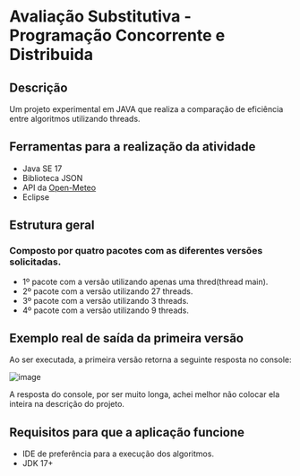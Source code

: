 # Avaliação Substitutiva - Programação Concorrente e Distribuida

## Descrição
Um projeto experimental em JAVA que realiza a comparação de eficiência entre algoritmos utilizando threads. 

## Ferramentas para a realização da atividade
- Java SE 17
- Biblioteca JSON
- API da [Open-Meteo](https://open-meteo.com/)
- Eclipse

## Estrutura geral

### Composto por quatro pacotes com as diferentes versões solicitadas.
- 1º pacote com a versão utilizando apenas uma thred(thread main).
- 2º pacote com a versão utilizando 27 threads.
- 3º pacote com a versão utilizando 3 threads.
- 4º pacote com a versão utilizando 9 threads.

## Exemplo real de saída da primeira versão
Ao ser executada, a primeira versão retorna a seguinte resposta no console:

![image](https://github.com/davicl04/Avaliacao-substitutiva-Programa-o-Concorrente-e-Distribu-da/assets/129394971/87244015-f265-4353-9bb1-fc1e66801552)


A resposta do console, por ser muito longa, achei melhor não colocar ela inteira na descrição do projeto.

## Requisitos para que a aplicação funcione

- IDE de preferência para a execução dos algoritmos.
- JDK 17+
